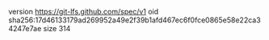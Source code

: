 version https://git-lfs.github.com/spec/v1
oid sha256:17d46133179ad269952a49e2f39b1afd467ec6f0fce0865e58e22ca34247e7ae
size 314

